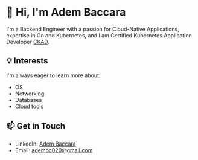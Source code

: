 # 👋 Hi, I'm Adem Baccara

I'm a Backend Engineer with a passion for Cloud-Native Applications, expertise in Go and Kubernetes, and I am Certified Kubernetes Application Developer [CKAD](https://www.credly.com/badges/ba01bbc9-bbcd-4487-9005-1806630533f3/public_url).
## 💡 Interests

I'm always eager to learn more about:
- OS
- Networking
- Databases
- Cloud tools

## 📫 Get in Touch

- LinkedIn: [Adem Baccara](https://www.linkedin.com/in/adembc/)
- Email: adembc020@gmail.com
